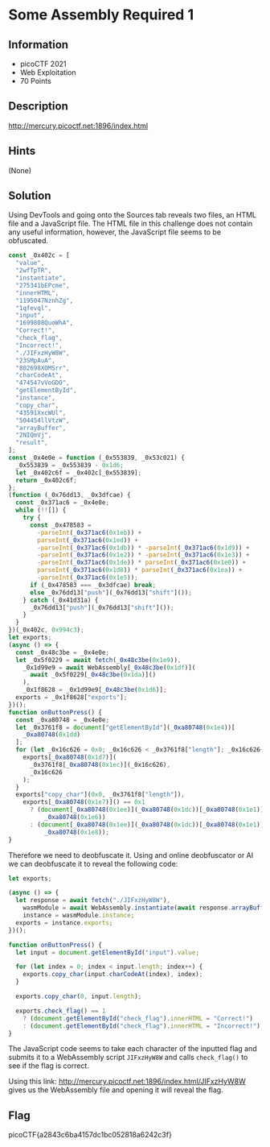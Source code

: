 # Some Assembly Required 1

## Information

- picoCTF 2021
- Web Exploitation
- 70 Points

## Description

http://mercury.picoctf.net:1896/index.html

## Hints

(None)

## Solution

Using DevTools and going onto the Sources tab reveals two files, an HTML file and a JavaScript file. The HTML file in this challenge does not contain any useful information, however, the JavaScript file seems to be obfuscated.

```js
const _0x402c = [
  "value",
  "2wfTpTR",
  "instantiate",
  "275341bEPcme",
  "innerHTML",
  "1195047NznhZg",
  "1qfevql",
  "input",
  "1699808QuoWhA",
  "Correct!",
  "check_flag",
  "Incorrect!",
  "./JIFxzHyW8W",
  "23SMpAuA",
  "802698XOMSrr",
  "charCodeAt",
  "474547vVoGDO",
  "getElementById",
  "instance",
  "copy_char",
  "43591XxcWUl",
  "504454llVtzW",
  "arrayBuffer",
  "2NIQmVj",
  "result",
];
const _0x4e0e = function (_0x553839, _0x53c021) {
  _0x553839 = _0x553839 - 0x1d6;
  let _0x402c6f = _0x402c[_0x553839];
  return _0x402c6f;
};
(function (_0x76dd13, _0x3dfcae) {
  const _0x371ac6 = _0x4e0e;
  while (!![]) {
    try {
      const _0x478583 =
        -parseInt(_0x371ac6(0x1eb)) +
        parseInt(_0x371ac6(0x1ed)) +
        -parseInt(_0x371ac6(0x1db)) * -parseInt(_0x371ac6(0x1d9)) +
        -parseInt(_0x371ac6(0x1e2)) * -parseInt(_0x371ac6(0x1e3)) +
        -parseInt(_0x371ac6(0x1de)) * parseInt(_0x371ac6(0x1e0)) +
        parseInt(_0x371ac6(0x1d8)) * parseInt(_0x371ac6(0x1ea)) +
        -parseInt(_0x371ac6(0x1e5));
      if (_0x478583 === _0x3dfcae) break;
      else _0x76dd13["push"](_0x76dd13["shift"]());
    } catch (_0x41d31a) {
      _0x76dd13["push"](_0x76dd13["shift"]());
    }
  }
})(_0x402c, 0x994c3);
let exports;
(async () => {
  const _0x48c3be = _0x4e0e;
  let _0x5f0229 = await fetch(_0x48c3be(0x1e9)),
    _0x1d99e9 = await WebAssembly[_0x48c3be(0x1df)](
      await _0x5f0229[_0x48c3be(0x1da)]()
    ),
    _0x1f8628 = _0x1d99e9[_0x48c3be(0x1d6)];
  exports = _0x1f8628["exports"];
})();
function onButtonPress() {
  const _0xa80748 = _0x4e0e;
  let _0x3761f8 = document["getElementById"](_0xa80748(0x1e4))[
    _0xa80748(0x1dd)
  ];
  for (let _0x16c626 = 0x0; _0x16c626 < _0x3761f8["length"]; _0x16c626++) {
    exports[_0xa80748(0x1d7)](
      _0x3761f8[_0xa80748(0x1ec)](_0x16c626),
      _0x16c626
    );
  }
  exports["copy_char"](0x0, _0x3761f8["length"]),
    exports[_0xa80748(0x1e7)]() == 0x1
      ? (document[_0xa80748(0x1ee)](_0xa80748(0x1dc))[_0xa80748(0x1e1)] =
          _0xa80748(0x1e6))
      : (document[_0xa80748(0x1ee)](_0xa80748(0x1dc))[_0xa80748(0x1e1)] =
          _0xa80748(0x1e8));
}
```

Therefore we need to deobfuscate it. Using and online deobfuscator or AI we can deobfuscate it to reveal the following code:

```js
let exports;

(async () => {
  let response = await fetch("./JIFxzHyW8W"),
    wasmModule = await WebAssembly.instantiate(await response.arrayBuffer()),
    instance = wasmModule.instance;
  exports = instance.exports;
})();

function onButtonPress() {
  let input = document.getElementById("input").value;

  for (let index = 0; index < input.length; index++) {
    exports.copy_char(input.charCodeAt(index), index);
  }

  exports.copy_char(0, input.length);

  exports.check_flag() == 1
    ? (document.getElementById("check_flag").innerHTML = "Correct!")
    : (document.getElementById("check_flag").innerHTML = "Incorrect!");
}
```

The JavaScript code seems to take each character of the inputted flag and submits it to a WebAssembly script `JIFxzHyW8W` and calls `check_flag()` to see if the flag is correct.

Using this link: http://mercury.picoctf.net:1896/index.html/JIFxzHyW8W gives us the WebAssembly file and opening it will reveal the flag.

## Flag

picoCTF{a2843c6ba4157dc1bc052818a6242c3f}
